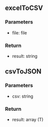 
## excelToCSV

### Parameters
- file: file


### Return
- result: string


## csvToJSON

### Parameters
- csv: string


### Return
- result: array (T)

